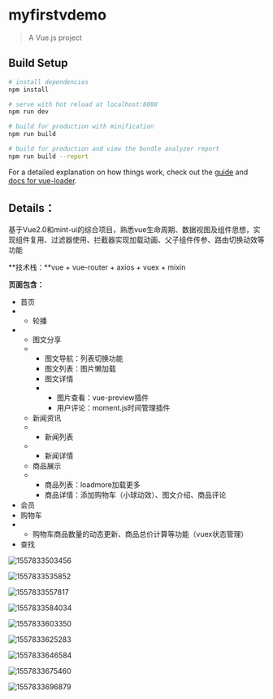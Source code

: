 # myfirstvdemo

> A Vue.js project

## Build Setup

``` bash
# install dependencies
npm install

# serve with hot reload at localhost:8080
npm run dev

# build for production with minification
npm run build

# build for production and view the bundle analyzer report
npm run build --report
```

For a detailed explanation on how things work, check out the [guide](http://vuejs-templates.github.io/webpack/) and [docs for vue-loader](http://vuejs.github.io/vue-loader).

## Details：

基于Vue2.0和mint-ui的综合项目，熟悉vue生命周期、数据视图及组件思想，实现组件复用、过滤器使用、拦截器实现加载动画、父子组件传参、路由切换动效等功能

**技术栈：**vue + vue-router + axios + vuex + mixin

**页面包含：**

- 首页 
- - 轮播
- - 图文分享
  - - 图文导航：列表切换功能
    - 图文列表：图片懒加载
    - 图文详情
    - - 图片查看：vue-preview插件
      - 用户评论：moment.js时间管理插件
  - 新闻资讯
  - - 新闻列表
  - - 新闻详情
  - 商品展示
  - - 商品列表：loadmore加载更多
    - 商品详情：添加购物车（小球动效）、图文介绍、商品评论
- 会员 
- 购物车
- - 购物车商品数量的动态更新、商品总价计算等功能（vuex状态管理）
- 查找 

![1557833503456](D:\github\myFirstVue\imgs\1557833503456.png)

![1557833535852](D:\github\myFirstVue\imgs\1557833535852.png)

![1557833557817](D:\github\myFirstVue\imgs\1557833557817.png)

![1557833584034](D:\github\myFirstVue\imgs\1557833584034.png)

![1557833603350](D:\github\myFirstVue\imgs\1557833603350.png)

![1557833625283](D:\github\myFirstVue\imgs\1557833625283.png)

![1557833646584](D:\github\myFirstVue\imgs\1557833646584.png)

![1557833675460](D:\github\myFirstVue\imgs\1557833675460.png)



![1557833696879](D:\github\myFirstVue\imgs\1557833696879.png)
